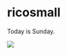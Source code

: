 # ricosmall

Today is Sunday.

<img src="https://github-readme-stats.vercel.app/api?username=ricosmall&show_icons=true" />
